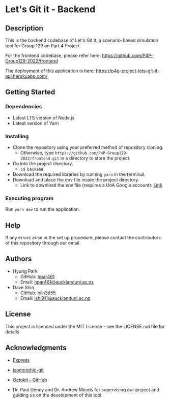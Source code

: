 # Let's Git it - Backend



## Description

This is the backend codebase of Let's Git it, a scenario-based simulation tool for Group 129 on Part 4 Project.

For the frontend codebase, please refer here: https://github.com/P4P-Group129-2022/frontend

The deployment of this application is here: https://p4p-project-lets-git-it-api.herokuapp.com/



## Getting Started

### Dependencies

* Latest LTS version of Node.js
* Latest version of Yarn

### Installing

* Clone the repository using your preferred method of repository cloning. 
  * Otherwise, type `https://github.com/P4P-Group129-2022/frontend.git` in a directory to store the project.
* Go into the project directory.
  * `cd backend`
* Download the required libraries by running `yarn` in the terminal.
* Download and place the env file inside the project directory.
  - Link to download the env file (requires a UoA Google account): [Link](https://drive.google.com/file/d/1xzuI89kQmetFDGoLV7LPahqrPkjZPDj6/view?usp=sharing)



### Executing program

Run `yarn dev` to run the application.



## Help

If any errors arise in the set up procedure, please contact the contributors of this repository through our email.



## Authors

- Hyung Park
  - GitHub: [hpar461](https://github.com/hpar461)
  - Email: hpar461@aucklanduni.ac.nz
- Dave Shin
  - GitHub: [hiin3d55](https://github.com/hiin3d55)
  - Email: jshi911@aucklanduni.ac.nz



## License

This project is licensed under the MIT License - see the LICENSE.md file for details



## Acknowledgments

- [Express](https://expressjs.com/)
- [isomorphic-git](https://isomorphic-git.org/)
- [Octokit - GitHub](https://github.com/octokit)

- Dr. Paul Denny and Dr. Andrew Meads for supervising our project and guiding us on the development of this tool.

